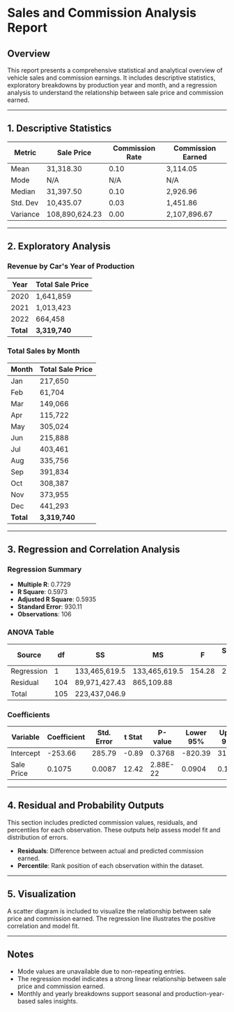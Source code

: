 # Sales and Commission Analysis Report

## Overview

This report presents a comprehensive statistical and analytical overview of vehicle sales and commission earnings. It includes descriptive statistics, exploratory breakdowns by production year and month, and a regression analysis to understand the relationship between sale price and commission earned.

---

## 1. Descriptive Statistics

| Metric     | Sale Price | Commission Rate | Commission Earned |
|------------|------------|------------------|--------------------|
| Mean       | 31,318.30  | 0.10             | 3,114.05           |
| Mode       | N/A        | N/A              | N/A                |
| Median     | 31,397.50  | 0.10             | 2,926.96           |
| Std. Dev   | 10,435.07  | 0.03             | 1,451.86           |
| Variance   | 108,890,624.23 | 0.00         | 2,107,896.67       |

---

## 2. Exploratory Analysis

### Revenue by Car's Year of Production

| Year | Total Sale Price |
|------|------------------|
| 2020 | 1,641,859        |
| 2021 | 1,013,423        |
| 2022 | 664,458          |
| **Total** | **3,319,740** |

### Total Sales by Month

| Month | Total Sale Price |
|-------|------------------|
| Jan   | 217,650          |
| Feb   | 61,704           |
| Mar   | 149,066          |
| Apr   | 115,722          |
| May   | 305,024          |
| Jun   | 215,888          |
| Jul   | 403,461          |
| Aug   | 335,756          |
| Sep   | 391,834          |
| Oct   | 308,387          |
| Nov   | 373,955          |
| Dec   | 441,293          |
| **Total** | **3,319,740** |

---

## 3. Regression and Correlation Analysis

### Regression Summary

- **Multiple R**: 0.7729  
- **R Square**: 0.5973  
- **Adjusted R Square**: 0.5935  
- **Standard Error**: 930.11  
- **Observations**: 106  

### ANOVA Table

| Source      | df  | SS           | MS           | F          | Significance F |
|-------------|-----|--------------|--------------|------------|----------------|
| Regression  | 1   | 133,465,619.5| 133,465,619.5| 154.28     | 2.88E-22       |
| Residual    | 104 | 89,971,427.43| 865,109.88   |            |                |
| Total       | 105 | 223,437,046.9|              |            |                |

### Coefficients

| Variable    | Coefficient | Std. Error | t Stat | P-value | Lower 95% | Upper 95% |
|-------------|-------------|------------|--------|---------|-----------|-----------|
| Intercept   | -253.66     | 285.79     | -0.89  | 0.3768  | -820.39   | 313.07    |
| Sale Price  | 0.1075      | 0.0087     | 12.42  | 2.88E-22| 0.0904    | 0.1247    |

---

## 4. Residual and Probability Outputs

This section includes predicted commission values, residuals, and percentiles for each observation. These outputs help assess model fit and distribution of errors.

- **Residuals**: Difference between actual and predicted commission earned.
- **Percentile**: Rank position of each observation within the dataset.

---

## 5. Visualization

A scatter diagram is included to visualize the relationship between sale price and commission earned. The regression line illustrates the positive correlation and model fit.

---

## Notes

- Mode values are unavailable due to non-repeating entries.
- The regression model indicates a strong linear relationship between sale price and commission earned.
- Monthly and yearly breakdowns support seasonal and production-year-based sales insights.
